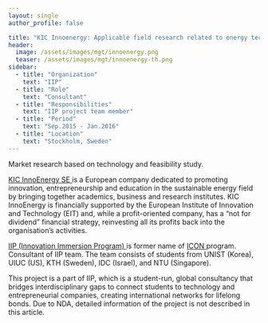 ```yaml
---
layout: single
author_profile: false

title: "KIC Innoenergy: Applicable field research related to energy technology"
header:
  image: /assets/images/mgt/innoenergy.png
  teaser: /assets/images/mgt/innoenergy-th.png
sidebar:
  - title: "Organization"
    text: "IIP"
  - title: "Role"
    text: "Consultant"
  - title: "Responsibilities"
    text: "IIP project team member" 
  - title: "Period"
    text: "Sep.2015 - Jan.2016"
  - title: "Location"
    text: "Stockholm, Sweden" 
---
```


Market research based on technology and feasibility study.

<a href="https://www.innoenergy.com/" class="no-uline"> KIC InnoEnergy SE </a> is a European company dedicated to promoting innovation, entrepreneurship and education in the sustainable energy field by bringing together academics, business and research institutes. KIC InnoEnergy is financially supported by the European Institute of Innovation and Technology (EIT) and, while a profit-oriented company, has a “not for dividend” financial strategy, reinvesting all its profits back into the organisation’s activities.

<a href="https://www.linkedin.com/company/innovation-immersion-program/" class="no-uline"> IIP (Innovation Immersion Program) </a> is former name of <a href="https://www.linkedin.com/company/international-consulting-network---icon/" class="no-uline"> ICON </a> program. 
Consultant of IIP team. The team consists of students from UNIST (Korea), UIUC (US), KTH (Sweden), IDC (Israel), and NTU (Singapore).

This project is a part of IIP, which is a student-run, global consultancy that bridges interdisciplinary gaps to connect students to technology and entrepreneurial companies, creating international networks for lifelong bonds. Due to NDA, detailed information of the project is not described in this article.